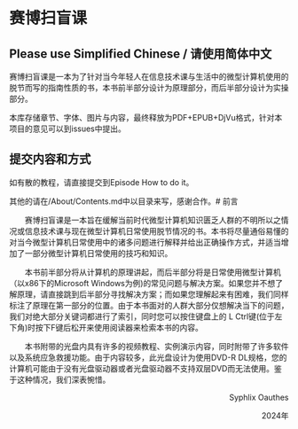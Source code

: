 # 赛博扫盲课

## Please use Simplified Chinese / 请使用简体中文

赛博扫盲课是一本为了针对当今年轻人在信息技术课与生活中的微型计算机使用的脱节而写的指南性质的书，本书前半部分设计为原理部分，而后半部分设计为实操部分。

本库存储章节、字体、图片与内容，最终释放为PDF+EPUB+DjVu格式，针对本项目的意见可以到issues中提出。

## 提交内容和方式

如有散的教程，请直接提交到Episode How to do it。

其他的请在/About/Contents.md中以目录来写，感谢合作。# 前言

　　赛博扫盲课是一本旨在缓解当前时代微型计算机知识匮乏人群的不明所以之情况或信息技术课与现在微型计算机日常使用脱节情况的书。本书将尽量通俗易懂的对当今微型计算机日常使用中的诸多问题进行解释并给出正确操作方式，并适当增加了一部分微型计算机日常使用的技巧和知识。

　　本书前半部分将从计算机的原理讲起，而后半部分将是日常使用微型计算机（以x86下的Microsoft Windows为例)的常见问题与解决方案。如果您并不想了解原理，请直接跳到后半部分寻找解决方案；而如果您理解起来有困难，我们同样标注了原理在第一部分的位置。由于本书面对的人群大部分仅想解决当下的问题，我们对绝大部分关键词都进行了索引，同时您可以按住键盘上的 L Ctrl键(位于左下角)时按下F键后松开来使用阅读器来检索本书的内容。

　　本书附带的光盘内具有许多的视频教程、实例演示内容，同时附带了许多软件以及系统应急救援功能。由于内容较多，此光盘设计为使用DVD-R DL规格，您的计算机可能由于没有光盘驱动器或者光盘驱动器不支持双层DVD而无法使用。鉴于这种情况，我们深表惋惜。

<div>

<p align="right">Syphlix Oauthes</p>

<p align="right">2024年</p>

</div>